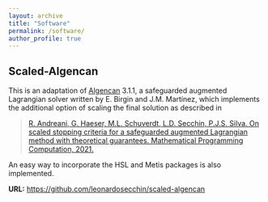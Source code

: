 ```yaml
---
layout: archive
title: "Software"
permalink: /software/
author_profile: true
---
```


## Scaled-Algencan

This is an adaptation of [Algencan](https://www.ime.usp.br/~egbirgin/tango/codes.php) 3.1.1, a safeguarded augmented Lagrangian solver written by E. Birgin and J.M. Martínez, which implements the additional option of scaling the final solution as described in

> [R. Andreani, G. Haeser, M.L. Schuverdt, L.D. Secchin, P.J.S. Silva. On scaled stopping criteria for a safeguarded augmented Lagrangian method with theoretical guarantees. Mathematical Programming Computation, 2021.](https://doi.org/10.1007/s12532-021-00207-9)

An easy way to incorporate the HSL and Metis packages is also implemented.

**URL:** <https://github.com/leonardosecchin/scaled-algencan>
